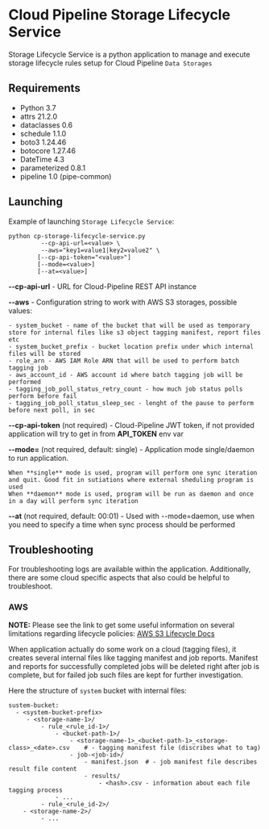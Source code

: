 # Cloud Pipeline Storage Lifecycle Service

Storage Lifecycle Service is a python application to manage and execute storage lifecycle rules setup for Cloud Pipeline `Data Storages`

## Requirements

- Python 3.7
- attrs 21.2.0 
- dataclasses 0.6
- schedule 1.1.0 
- boto3 1.24.46
- botocore 1.27.46
- DateTime 4.3 
- parameterized 0.8.1
- pipeline 1.0 (pipe-common)

## Launching

Example of launching `Storage Lifecycle Service`:
```commandline
python cp-storage-lifecycle-service.py
         --cp-api-url=<value> \
         --aws="key1=value1|key2=value2" \
        [--cp-api-token="<value>"]
        [--mode=<value>]
        [--at=<value>]
```
**--cp-api-url** - URL for Cloud-Pipeline REST API instance

**--aws** - Configuration string to work with AWS S3 storages, possible values:

    - system_bucket - name of the bucket that will be used as temporary store for internal files like s3 object tagging manifest, report files etc
    - system_bucket_prefix - bucket location prefix under which internal files will be stored
    - role_arn - AWS IAM Role ARN that will be used to perform batch tagging job
    - aws_account_id - AWS account id where batch tagging job will be performed
    - tagging_job_poll_status_retry_count - how much job status polls perform before fail
    - tagging_job_poll_status_sleep_sec - lenght of the pause to perform before next poll, in sec

**--cp-api-token** (not required) - Cloud-Pipeline JWT token, if not provided application will try to get in from **API_TOKEN** env var

**--mode=<value>** (not required, default: single) - Application mode single/daemon to run application. 

    When **single** mode is used, program will perform one sync iteration and quit. Good fit in sutiations where external sheduling program is used
    When **daemon** mode is used, program will be run as daemon and once in a day will perform sync iteration

**--at** (not required, default: 00:01) - Used with --mode=daemon, use when you need to specify a time when sync process should be performed


## Troubleshooting

For troubleshooting logs are available within the application.
Additionally, there are some cloud specific aspects that also could be helpful to troubleshoot.  

### AWS

**NOTE:** Please see the link to get some useful information on several limitations regarding lifecycle policies: [AWS S3 Lifecycle Docs](https://docs.aws.amazon.com/AmazonS3/latest/userguide/lifecycle-transition-general-considerations.html)

When application actually do some work on a cloud (tagging files), it creates several internal files like tagging manifest and job reports.
Manifest and reports for successfully completed jobs will be deleted right after job is complete, but for failed job such files are kept for further investigation.

Here the structure of `system` bucket with internal files:
```
sustem-bucket:
  - <system-bucket-prefix> 
     - <storage-name-1>/
         - rule_<rule_id-1>/
             - <bucket-path-1>/
                 - <storage-name-1>_<bucket-path-1>_<storage-class>_<date>.csv    # - tagging manifest file (discribes what to tag)
                 - job-<job-id>/
                     - manifest.json  # - job manifest file describes result file content
                     - results/
                         - <hash>.csv - information about each file tagging process 
             - ...
         - rule_<rule_id-2>/
    - <storage-name-2>/
         - ...
```